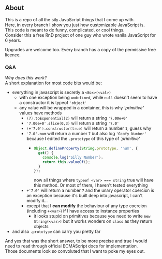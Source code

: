 ## About
This is a repo of all the sily JavaScript things that I come up with.    
Here, in every branch I show you just how customizable JavaScript is.    
This code is meant to do funny, complicated, or cool things.    
Consider this a free RnD project of one guy who wrote vanila JavaScript for 6 years.

Upgrades are welcome too.
Every branch has a copy of the permissive free licence.     

### Q&A    
*Why does this work?*    
A short explanation for most code bits would be:     
- everything in javascript is secretly a `<Box>(<val>)`
  - with one exception being `undefined`, while `null` doesn't seem to have a constructor it is typeof `'object'`
  - any value will be wrapped in a container, this is why *'primitive'* values have methods
    - `(7).toExponential(2)` will return a string `'7.00e+0'`
    - `'7.00e+0'.slice(0,3)` will return a string `'7.0'`
    - `(+'7.0').constructor(true)` will return a number `1`, guess why
    - `'7.0'.num` will return a number `7` but also log `'Goofy Number'` because I edited the `.prototype` of this type of *'primitive'*
      - ```javascript
        Object.defineProperty(String.prototype, 'num', {
          get() {
            console.log('Silly Number');
            return this.valueOf();
          }
        });
        ```
        now all things where `typeof <var> === string` true will have this method. Or most of them, I haven't tested everything
    - `+'7.0'` will return a number `7` and the unary operator coercion is an exception because it's built deep into javascript, I can't modify it...
    - except that I **can modify** the behaviour of any type coercion (including `+<var>`) if I have access to instance properties
      - it looks stupid on primitives because you need to write `new String(<var>)` but it works wonders on `class` as they return objects
- and also `.prototype` can carry you pretty far

And yes that was the short answer, to be more precise and true I would need to read through official ECMAScript docs for implementation.    
Those documents look so convoluted that I want to poke my eyes out.
